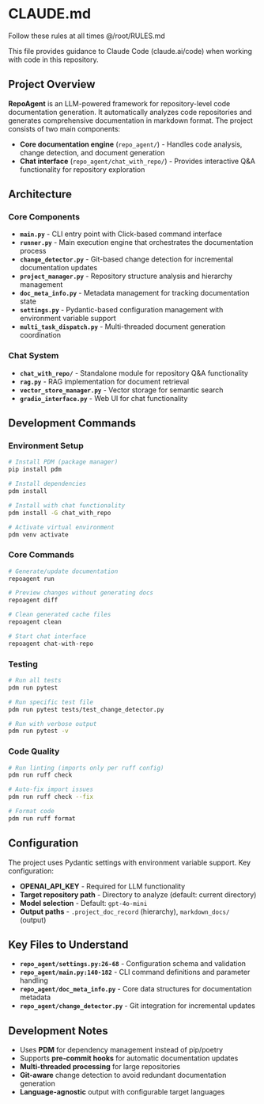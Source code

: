 # CLAUDE.md

Follow these rules at all times @/root/RULES.md

This file provides guidance to Claude Code (claude.ai/code) when working with code in this repository.

## Project Overview

**RepoAgent** is an LLM-powered framework for repository-level code documentation generation. It automatically analyzes code repositories and generates comprehensive documentation in markdown format. The project consists of two main components:

- **Core documentation engine** (`repo_agent/`) - Handles code analysis, change detection, and document generation
- **Chat interface** (`repo_agent/chat_with_repo/`) - Provides interactive Q&A functionality for repository exploration

## Architecture

### Core Components

- **`main.py`** - CLI entry point with Click-based command interface
- **`runner.py`** - Main execution engine that orchestrates the documentation process
- **`change_detector.py`** - Git-based change detection for incremental documentation updates
- **`project_manager.py`** - Repository structure analysis and hierarchy management
- **`doc_meta_info.py`** - Metadata management for tracking documentation state
- **`settings.py`** - Pydantic-based configuration management with environment variable support
- **`multi_task_dispatch.py`** - Multi-threaded document generation coordination

### Chat System

- **`chat_with_repo/`** - Standalone module for repository Q&A functionality
- **`rag.py`** - RAG implementation for document retrieval
- **`vector_store_manager.py`** - Vector storage for semantic search
- **`gradio_interface.py`** - Web UI for chat functionality

## Development Commands

### Environment Setup
```bash
# Install PDM (package manager)
pip install pdm

# Install dependencies
pdm install

# Install with chat functionality
pdm install -G chat_with_repo

# Activate virtual environment
pdm venv activate
```

### Core Commands
```bash
# Generate/update documentation
repoagent run

# Preview changes without generating docs
repoagent diff

# Clean generated cache files
repoagent clean

# Start chat interface
repoagent chat-with-repo
```

### Testing
```bash
# Run all tests
pdm run pytest

# Run specific test file
pdm run pytest tests/test_change_detector.py

# Run with verbose output
pdm run pytest -v
```

### Code Quality
```bash
# Run linting (imports only per ruff config)
pdm run ruff check

# Auto-fix import issues
pdm run ruff check --fix

# Format code
pdm run ruff format
```

## Configuration

The project uses Pydantic settings with environment variable support. Key configuration:

- **OPENAI_API_KEY** - Required for LLM functionality
- **Target repository path** - Directory to analyze (default: current directory)
- **Model selection** - Default: `gpt-4o-mini`
- **Output paths** - `.project_doc_record` (hierarchy), `markdown_docs/` (output)

## Key Files to Understand

- **`repo_agent/settings.py:26-68`** - Configuration schema and validation
- **`repo_agent/main.py:140-182`** - CLI command definitions and parameter handling
- **`repo_agent/doc_meta_info.py`** - Core data structures for documentation metadata
- **`repo_agent/change_detector.py`** - Git integration for incremental updates

## Development Notes

- Uses **PDM** for dependency management instead of pip/poetry
- Supports **pre-commit hooks** for automatic documentation updates
- **Multi-threaded processing** for large repositories
- **Git-aware** change detection to avoid redundant documentation generation
- **Language-agnostic** output with configurable target languages